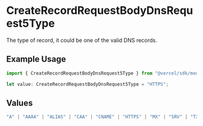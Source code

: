 # CreateRecordRequestBodyDnsRequest5Type

The type of record, it could be one of the valid DNS records.

## Example Usage

```typescript
import { CreateRecordRequestBodyDnsRequest5Type } from "@vercel/sdk/models/operations/createrecord.js";

let value: CreateRecordRequestBodyDnsRequest5Type = "HTTPS";
```

## Values

```typescript
"A" | "AAAA" | "ALIAS" | "CAA" | "CNAME" | "HTTPS" | "MX" | "SRV" | "TXT" | "NS"
```